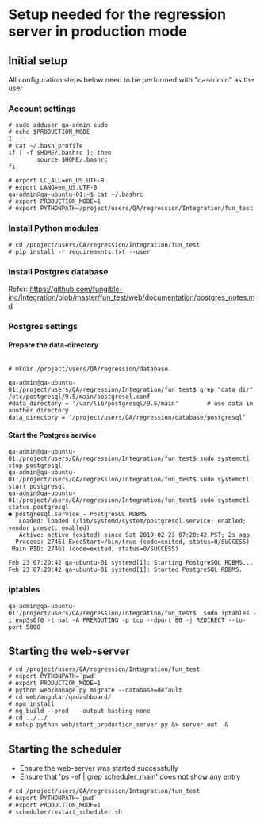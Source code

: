 
# Setup needed for the regression server in production mode

## Initial setup
All configuration steps below need to be performed with "qa-admin" as the user

### Account settings

~~~~
# sudo adduser qa-admin sudo
# echo $PRODUCTION_MODE
1
# cat ~/.bash_profile
if [ -f $HOME/.bashrc ]; then
        source $HOME/.bashrc
fi

# export LC_ALL=en_US.UTF-8
# export LANG=en_US.UTF-8
qa-admin@qa-ubuntu-01:~$ cat ~/.bashrc
# export PRODUCTION_MODE=1
# export PYTHONPATH=/project/users/QA/regression/Integration/fun_test
~~~~

### Install Python modules
```
# cd /project/users/QA/regression/Integration/fun_test
# pip install -r requirements.txt --user
```

### Install Postgres database
Refer: https://github.com/fungible-inc/Integration/blob/master/fun_test/web/documentation/postgres_notes.md


### Postgres settings
#### Prepare the data-directory
~~~~

# mkdir /project/users/QA/regression/database

qa-admin@qa-ubuntu-01:/project/users/QA/regression/Integration/fun_test$ grep "data_dir"   /etc/postgresql/9.5/main/postgresql.conf
#data_directory = '/var/lib/postgresql/9.5/main'		# use data in another directory
data_directory = '/project/users/QA/regression/database/postgresql’
~~~~

#### Start the Postgres service
~~~~
qa-admin@qa-ubuntu-01:/project/users/QA/regression/Integration/fun_test$ sudo systemctl stop postgresql
qa-admin@qa-ubuntu-01:/project/users/QA/regression/Integration/fun_test$ sudo systemctl start postgresql
qa-admin@qa-ubuntu-01:/project/users/QA/regression/Integration/fun_test$ sudo systemctl status postgresql
● postgresql.service - PostgreSQL RDBMS
   Loaded: loaded (/lib/systemd/system/postgresql.service; enabled; vendor preset: enabled)
   Active: active (exited) since Sat 2019-02-23 07:20:42 PST; 2s ago
  Process: 27461 ExecStart=/bin/true (code=exited, status=0/SUCCESS)
 Main PID: 27461 (code=exited, status=0/SUCCESS)

Feb 23 07:20:42 qa-ubuntu-01 systemd[1]: Starting PostgreSQL RDBMS...
Feb 23 07:20:42 qa-ubuntu-01 systemd[1]: Started PostgreSQL RDBMS.
~~~~

### iptables
~~~~
qa-admin@qa-ubuntu-01:/project/users/QA/regression/Integration/fun_test$  sudo iptables -i enp3s0f0 -t nat -A PREROUTING -p tcp --dport 80 -j REDIRECT --to-port 5000
~~~~


## Starting the web-server
~~~~
# cd /project/users/QA/regression/Integration/fun_test
# export PYTHONPATH=`pwd`
# export PRODUCTION_MODE=1
# python web/manage.py migrate --database=default
# cd web/angular/qadashboard/
# npm install
# ng build --prod  --output-hashing none
# cd ../../
# nohup python web/start_production_server.py &> server.out  &
~~~~

## Starting the scheduler
- Ensure the web-server was started successfully
- Ensure that 'ps -ef | grep scheduler_main' does not show any entry
~~~~
# cd /project/users/QA/regression/Integration/fun_test
# export PYTHONPATH=`pwd`
# export PRODUCTION_MODE=1
# scheduler/restart_scheduler.sh
~~~~
